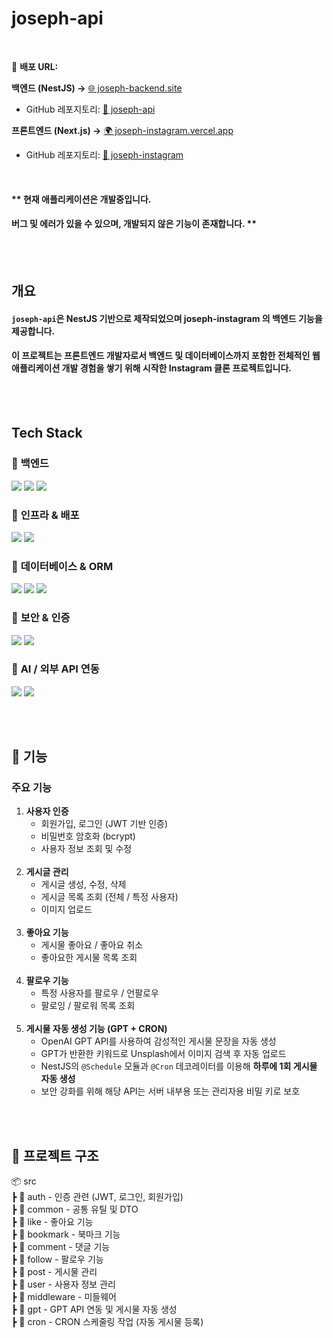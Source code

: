 # joseph-api

<br>

🚀 **배포 URL:**

**백엔드 (NestJS) →** [🌐 joseph-backend.site](https://joseph-backend.site)

- GitHub 레포지토리: [📂 joseph-api](https://github.com/changmoolee/joseph-api)

**프론트엔드 (Next.js) →** [🌍 joseph-instagram.vercel.app](https://joseph-instagram.vercel.app/)

- GitHub 레포지토리: [📂 joseph-instagram](https://github.com/changmoolee/joseph-instagram)

<br>

#### \*\* 현재 애플리케이션은 개발중입니다.

#### 버그 및 에러가 있을 수 있으며, 개발되지 않은 기능이 존재합니다. \*\*

<br><br>

## 개요

#### `joseph-api`은 NestJS 기반으로 제작되었으며 joseph-instagram 의 백엔드 기능을 제공합니다.<br>

#### 이 프로젝트는 프론트엔드 개발자로서 백엔드 및 데이터베이스까지 포함한 전체적인 웹 애플리케이션 개발 경험을 쌓기 위해 시작한 Instagram 클론 프로젝트입니다.

<br><br>

## Tech Stack

### 📌 **백엔드**

<img src="https://img.shields.io/badge/NestJS-E0234E?style=flat-square&logo=NestJS&logoColor=white"/></a>
<img src="https://img.shields.io/badge/TypeScript-3178C6?style=flat-square&logo=TypeScript&logoColor=white"/></a>
<img src="https://img.shields.io/badge/Node.js-339933?style=flat-square&logo=Node.js&logoColor=white"/></a>

### 📌 **인프라 & 배포**

<img src="https://img.shields.io/badge/AWS EC2-FF9900?style=flat-square&logo=Amazon EC2&logoColor=white"/></a>
<img src="https://img.shields.io/badge/AWS S3-569A31?style=flat-square&logo=Amazon S3&logoColor=white"/></a>

### 📌 **데이터베이스 & ORM**

<img src="https://img.shields.io/badge/MySQL-4479A1?style=flat-square&logo=MySQL&logoColor=white"/></a>
<img src="https://img.shields.io/badge/TypeORM-FF5733?style=flat-square&logo=typeorm&logoColor=white"/></a>
<img src="https://img.shields.io/badge/AWS S3-569A31?style=flat-square&logo=Amazon S3&logoColor=white"/></a>

### 📌 **보안 & 인증**

<img src="https://img.shields.io/badge/JWT-black?style=flat-square&logo=jsonwebtokens&logoColor=white"/></a>
<img src="https://img.shields.io/badge/bcrypt-aaaaaa?style=flat-square&logo=security&logoColor=white"/></a>

### 📌 **AI / 외부 API 연동**

<div>
<img src="https://img.shields.io/badge/OpenAI-412991?style=flat-square&logo=openai&logoColor=white"/>
<img src="https://img.shields.io/badge/Unsplash-000000?style=flat-square&logo=Unsplash&logoColor=white"/>
</div>

<br><br>

## 📌 기능

### 주요 기능

1. **사용자 인증** <br>
   - 회원가입, 로그인 (JWT 기반 인증)<br>
   - 비밀번호 암호화 (bcrypt)<br>
   - 사용자 정보 조회 및 수정<br><br>
2. **게시글 관리** <br>
   - 게시글 생성, 수정, 삭제<br>
   - 게시글 목록 조회 (전체 / 특정 사용자)<br>
   - 이미지 업로드<br><br>
3. **좋아요 기능** <br>
   - 게시물 좋아요 / 좋아요 취소<br>
   - 좋아요한 게시물 목록 조회<br><br>
4. **팔로우 기능** <br>
   - 특정 사용자를 팔로우 / 언팔로우<br>
   - 팔로잉 / 팔로워 목록 조회<br><br>
5. **게시물 자동 생성 기능 (GPT + CRON)** <br>  
   - OpenAI GPT API를 사용하여 감성적인 게시물 문장을 자동 생성  
   - GPT가 반환한 키워드로 Unsplash에서 이미지 검색 후 자동 업로드  
   - NestJS의 `@Schedule` 모듈과 `@Cron` 데코레이터를 이용해 **하루에 1회 게시물 자동 생성**  
   - 보안 강화를 위해 해당 API는 서버 내부용 또는 관리자용 비밀 키로 보호
   


<br><br>

## 📂 프로젝트 구조

📦 src<br>
┣ 📂 auth - 인증 관련 (JWT, 로그인, 회원가입)<br>
┣ 📂 common - 공통 유틸 및 DTO<br>
┣ 📂 like - 좋아요 기능<br>
┣ 📂 bookmark - 북마크 기능<br>
┣ 📂 comment - 댓글 기능<br>
┣ 📂 follow - 팔로우 기능<br>
┣ 📂 post - 게시물 관리<br>
┣ 📂 user - 사용자 정보 관리<br>
┣ 📂 middleware - 미들웨어 <br>
┣ 📂 gpt - GPT API 연동 및 게시물 자동 생성 <br>
┣ 📂 cron - CRON 스케줄링 작업 (자동 게시물 등록) <br>

